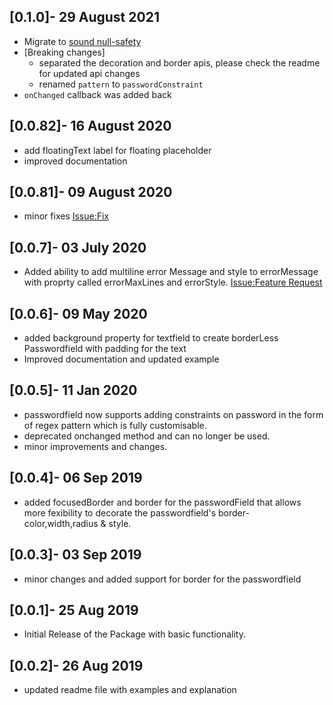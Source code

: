 ## [0.1.0]- 29 August 2021

* Migrate to [sound null-safety](https://dart.dev/null-safety)
* [Breaking changes] 
  - separated the decoration and border apis, please check the readme for updated api changes
  - renamed `pattern` to `passwordConstraint`
* `onChanged` callback was added back 


## [0.0.82]- 16 August 2020

* add floatingText label for floating placeholder
* improved documentation 

## [0.0.81]- 09 August 2020
* minor fixes [Issue:Fix](https://github.com/maheshmnj/passwordfield-flutter-package/issues/3)

## [0.0.7]- 03 July 2020
* Added ability to add multiline error Message and style to errorMessage with proprty called errorMaxLines and errorStyle. [Issue:Feature Request](https://github.com/maheshmnj/passwordfield-flutter-package/issues/2
) 

## [0.0.6]- 09 May 2020
* added background property for textfield to create borderLess Passwordfield with padding for the text
* Improved documentation and updated example

## [0.0.5]- 11 Jan 2020

* passwordfield now supports adding constraints on password in the form of regex pattern which is fully customisable. 
* deprecated onchanged method and can no longer be used.
* minor improvements and changes.

## [0.0.4]- 06 Sep 2019

* added focusedBorder and border for the passwordField that allows more fexibility to decorate the passwordfield's border- color,width,radius & style.

## [0.0.3]- 03 Sep 2019

* minor changes and added support for border for the passwordfield

## [0.0.1]- 25 Aug 2019

* Initial Release of the Package with basic functionality.

## [0.0.2]- 26 Aug 2019

* updated readme file with examples and explanation
